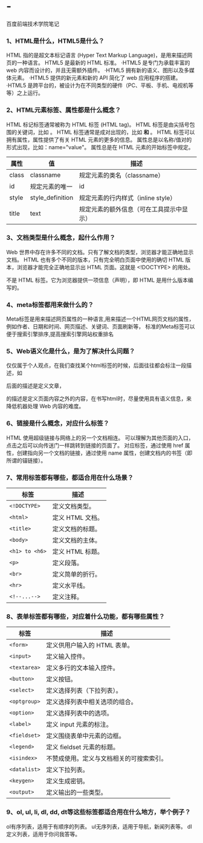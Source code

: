 # -
百度前端技术学院笔记

### 1、HTML是什么，HTML5是什么？
HTML 指的是超文本标记语言 (Hyper Text Markup Language)，是用来描述网页的一种语言。
HTML5 是最新的 HTML 标准。
  ·HTML5 是专门为承载丰富的 web 内容而设计的，并且无需额外插件。
  ·HTML5 拥有新的语义、图形以及多媒体元素。
  ·HTML5 提供的新元素和新的 API 简化了 web 应用程序的搭建。
  ·HTML5 是跨平台的，被设计为在不同类型的硬件（PC、平板、手机、电视机等等）之上运行。

### 2、HTML元素标签、属性都是什么概念？
HTML 标记标签通常被称为 HTML 标签 (HTML tag)。
HTML 标签是由尖括号包围的关键词，比如 <html>。
HTML 标签通常是成对出现的，比如 <b> 和 </b>。
HTML 标签可以拥有属性，属性提供了有关 HTML 元素的更多的信息。
属性总是以名称/值对的形式出现，比如：name="value"。
属性总是在 HTML 元素的开始标签中规定。

| 属性 | 值 | 描述 |
| -------- | -------- | -------- |
| class     | classname      | 规定元素的类名（classname）     |
| id     | 规定元素的唯一    |  id  |
| style     | style_definition    | 规定元素的行内样式（inline style）   |
| title     | text    | 规定元素的额外信息（可在工具提示中显示） 

### 3、文档类型是什么概念，起什么作用？
Web 世界中存在许多不同的文档。只有了解文档的类型，浏览器才能正确地显示文档。
HTML 也有多个不同的版本，只有完全明白页面中使用的确切 HTML 版本，浏览器才能完全正确地显示出 HTML 页面。这就是 <!DOCTYPE> 的用处。
<!DOCTYPE> 不是 HTML 标签。它为浏览器提供一项信息（声明），即 HTML 是用什么版本编写的。


### 4、meta标签都用来做什么的？
Meta标签是用来描述网页属性的一种语言,用来描述一个HTML网页文档的属性，例如作者、日期和时间、网页描述、关键词、页面刷新等，
标准的Meta标签可以便于搜索引擎排序,提高搜索引擎网站权重排名

### 5、Web语义化是什么，是为了解决什么问题？
仅仅属于个人观点，在我们查找某个html标签的时候，后面往往都会标注一段描述，如<article>后面的描述是定义文章，
<aside>的描述是定义页面内容之外的内容，在书写html时，尽量使用具有语义信息，来降低机器处理 Web 内容的难度。


### 6、链接是什么概念，对应什么标签？
HTML 使用超级链接与网络上的另一个文档相连。
可以理解为其他页面的入口，点击之后可以向传送门一样跳转到链接的页面了。
对应<a>标签，通过使用 href 属性，创建指向另一个文档的链接，通过使用 name 属性，创建文档内的书签（即所谓的锚链接）。

### 7、常用标签都有哪些，都适合用在什么场景？
| 标签 | 描述 |
| -------- | -------- | 
| ` <!DOCTYPE>  `  | 定义文档类型。    |
| ` <html> `  |  定义 HTML 文档。   |
| ` <title> ` |  定义文档的标题。    |
| ` <body>   ` | 定义文档的主体。   |
| ` <h1> to <h6> `  |  定义 HTML 标题。   |
| ` <p> `  |  定义段落。   |
| ` <br> `  |  定义简单的折行。 |
| ` <hr>  ` |  定义水平线。      |
| ` <!--...--> ` |  定义注释。 |

### 8、表单标签都有哪些，对应着什么功能，都有哪些属性？
| 标签	| 描述| 
| -------- | -------- | 
| ` <form> `	| 定义供用户输入的 HTML 表单。| 
| ` <input> `	| 定义输入控件。| 
| ` <textarea> `	| 定义多行的文本输入控件。| 
| ` <button> `	| 定义按钮。| 
| ` <select> `	| 定义选择列表（下拉列表）。| 
| ` <optgroup> `	| 定义选择列表中相关选项的组合。| 
| ` <option> `	| 定义选择列表中的选项。| 
| ` <label>	` | 定义 input 元素的标注。| 
| ` <fieldset> `	| 定义围绕表单中元素的边框。| 
| ` <legend> `	| 定义 fieldset 元素的标题。| 
| ` <isindex> `	| 不赞成使用。定义与文档相关的可搜索索引。| 
| ` <datalist> `	| 定义下拉列表。| 
| ` <keygen> `	| 定义生成密钥。| 
| ` <output> `	| 定义输出的一些类型。| 

### 9、ol, ul, li, dl, dd, dt等这些标签都适合用在什么地方，举个例子？
ol有序列表，适用于有顺序的列表。
ul无序列表，适用于导航，新闻列表等。
dl定义列表，适用于你问我答等。



